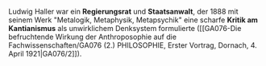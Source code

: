 
Ludwig Haller war ein **Regierungsrat** und **Staatsanwalt**, der 1888 mit seinem Werk "Metalogik, Metaphysik, Metapsychik" eine scharfe **Kritik am Kantianismus** als unwirklichem Denksystem formulierte ([[GA076-Die befruchtende Wirkung der Anthroposophie auf die Fachwissenschaften/GA076 (2.) PHILOSOPHIE, Erster Vortrag, Dornach, 4. April 1921|GA076/2]]).
